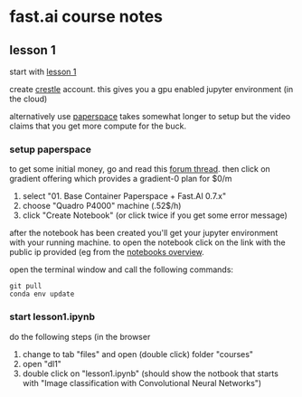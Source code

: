 # fast.ai course notes

## lesson 1

start with [lesson 1](https://course.fast.ai/lessons/lesson1.html)

create [crestle](https://www.crestle.ai) account. this gives you a gpu enabled jupyter environment (in the cloud)

alternatively use [paperspace]() takes somewhat longer to setup but the video claims that you get more compute for the buck.

### setup paperspace

to get some initial money, go and read this [forum thread](https://forums.fast.ai/t/paperspace-referral-link/9323). 
then click on gradient offering which provides a gradient-0 plan for $0/m

1. select "01. Base Container Paperspace + Fast.AI 0.7.x"
2. choose "Quadro P4000" machine (.52$/h)
3. click "Create Notebook" (or click twice if you get some error message)

after the notebook has been created you'll get your jupyter environment with your running machine. to open the notebook click on the link with the public ip provided (eg from the [notebooks overview](https://www.paperspace.com/console/notebooks).

open the terminal window and call the following commands:

```
git pull
conda env update
```

### start lesson1.ipynb

do the following steps (in the browser 

1. change to tab "files" and open (double click) folder "courses"
2. open "dl1"
3. double click on "lesson1.ipynb" (should show the notbook that starts with "Image classification with Convolutional Neural Networks")
